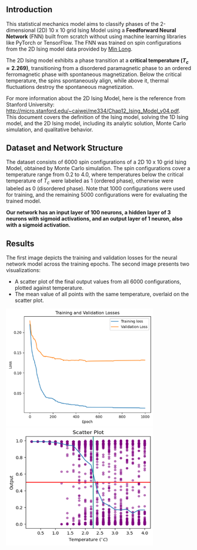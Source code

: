 ## Introduction
This statistical mechanics model aims to classify phases of the 2-dimensional (2D) 10 x 10 grid Ising Model using a **Feedforward Neural Network** (FNN) built from scratch without using machine learning libraries like PyTorch or TensorFlow. The FNN was trained on spin configurations from the 2D Ising model data provided by [Min Long](https://github.com/DavidGoing). 

The 2D Ising model exhibits a phase transition at a **critical temperature ($T_c ≈ 2.269$)**, transitioning from a disordered paramagnetic phase to an ordered ferromagnetic phase with spontaneous magnetization. Below the critical temperature, the spins spontaneously align, while above it, thermal fluctuations destroy the spontaneous magnetization.

For more information about the 2D Ising Model, here is the reference from Stanford University: http://micro.stanford.edu/~caiwei/me334/Chap12_Ising_Model_v04.pdf. This document covers the definition of the Ising model, solving the 1D Ising model, and the 2D Ising model, including its analytic solution, Monte Carlo simulation, and qualitative behavior.

## Dataset and Network Structure
The dataset consists of 6000 spin configurations of a 2D 10 x 10 grid Ising Model, obtained by Monte Carlo simulation. The spin configurations cover a temperature range from 0.2 to 4.0, where temperatures below the critical temperature of $T_c$ were labeled as 1 (ordered phase), otherwise were labeled as 0 (disordered phase). Note that 1000 configurations were used for training, and the remaining 5000 configurations were for evaluating the trained model. 

**Our network has an input layer of 100 neurons, a hidden layer of 3 neurons with sigmoid activations, and an output layer of 1 neuron, also with a sigmoid activation.**

## Results
The first image depicts the training and validation losses for the neural network model across the training epochs. The second image presents two visualizations:
* A scatter plot of the final output values from all 6000 configurations, plotted against temperature.
* The mean value of all points with the same temperature, overlaid on the scatter plot.

<img src="Losses.png" width="400" height="320"/> <img src="Result.png" width="400" height="320"/>
